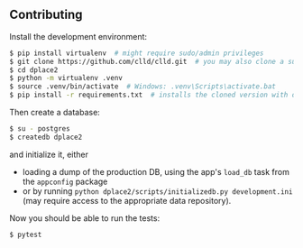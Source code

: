 Contributing
------------

Install the development environment:

```sh
$ pip install virtualenv  # might require sudo/admin privileges
$ git clone https://github.com/clld/clld.git  # you may also clone a suitable fork
$ cd dplace2
$ python -m virtualenv .venv
$ source .venv/bin/activate  # Windows: .venv\Scripts\activate.bat
$ pip install -r requirements.txt  # installs the cloned version with dev-tools in development mode
```

Then create a database:

```sh
$ su - postgres
$ createdb dplace2
```

and initialize it, either
- loading a dump of the production DB, using the app's `load_db` task from the
`appconfig` package
- or by running `python dplace2/scripts/initializedb.py development.ini` (may require access to the appropriate data repository).

Now you should be able to run the tests:

```sh
$ pytest
```
